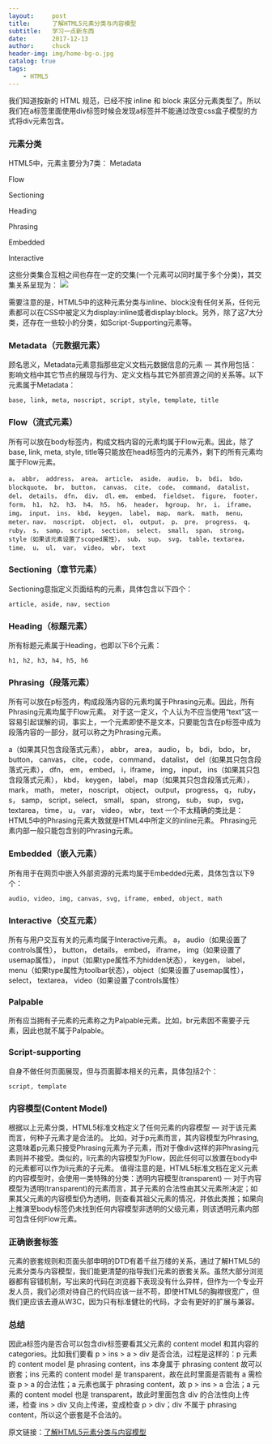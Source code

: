 ```yaml
---
layout:     post                   
title:      了解HTML5元素分类与内容模型             
subtitle:   学习一点新东西
date:       2017-12-13
author:     chuck
header-img: img/home-bg-o.jpg
catalog: true                      
tags:                               
    - HTML5
---
```


我们知道按新的 HTML 规范，已经不按 inline 和 block 来区分元素类型了。所以我们在a标签里面使用div标签时候会发现a标签并不能通过改变css盒子模型的方式将div元素包含。

### 元素分类

HTML5中，元素主要分为7类：
Metadata

Flow

Sectioning

Heading

Phrasing

Embedded

Interactive

这些分类集合互相之间也存在一定的交集(一个元素可以同时属于多个分类)，其交集关系呈现为：
![](https://user-gold-cdn.xitu.io/2017/12/12/1604849a2c1c3500?imageView2/0/w/1280/h/960/format/webp/ignore-error/1)


需要注意的是，HTML5中的这种元素分类与inline、block没有任何关系，任何元素都可以在CSS中被定义为display:inline或者display:block。另外，除了这7大分类，还存在一些较小的分类，如Script-Supporting元素等。

### Metadata（元数据元素）

顾名思义，Metadata元素意指那些定义文档元数据信息的元素 — 其作用包括：影响文档中其它节点的展现与行为、定义文档与其它外部资源之间的关系等。以下元素属于Metadata：

```
base, link, meta, noscript, script, style, template, title
```
### Flow（流式元素）

所有可以放在body标签内，构成文档内容的元素均属于Flow元素。因此，除了base, link, meta, style, title等只能放在head标签内的元素外，剩下的所有元素均属于Flow元素。

```
a， abbr， address， area， article， aside， audio， b， bdi， bdo， blockquote， br， button， canvas， cite， code， command， datalist， del， details， dfn， div， dl，em， embed， fieldset， figure， footer， form， h1， h2， h3， h4， h5， h6， header， hgroup， hr， i， iframe， img， input， ins， kbd， keygen， label， map， mark， math， menu， meter，nav， noscript， object， ol， output， p， pre， progress， q， ruby， s， samp， script， section， select， small， span， strong， style（如果该元素设置了scoped属性）， sub， sup， svg， table，textarea， time， u， ul， var， video， wbr， text

```
### Sectioning（章节元素）

Sectioning意指定义页面结构的元素，具体包含以下四个：

```
article, aside, nav, section

```
### Heading（标题元素）

所有标题元素属于Heading，也即以下6个元素：

```
h1, h2, h3, h4, h5, h6
```

### Phrasing（段落元素）

所有可以放在p标签内，构成段落内容的元素均属于Phrasing元素。因此，所有Phrasing元素均属于Flow元素。
对于这一定义，个人认为不应当使用“text”这一容易引起误解的词，事实上，一个元素即使不是文本，只要能包含在p标签中成为段落内容的一部分，就可以称之为Phrasing元素。

a（如果其只包含段落式元素）， abbr， area， audio， b， bdi， bdo， br， button， canvas， cite， code， command， datalist， del（如果其只包含段落式元素）， dfn， em， embed， i，iframe， img， input， ins（如果其只包含段落式元素）， kbd， keygen， label， map（如果其只包含段落式元素）， mark， math， meter， noscript， object， output， progress， q， ruby， s， samp， script，select， small， span， strong， sub， sup， svg， textarea， time， u， var， video， wbr， text
一个不太精确的类比是：HTML5中的Phrasing元素大致就是HTML4中所定义的inline元素。
Phrasing元素内部一般只能包含别的Phrasing元素。

### Embedded（嵌入元素）

所有用于在网页中嵌入外部资源的元素均属于Embedded元素，具体包含以下9个：

```
audio, video, img, canvas, svg, iframe, embed, object, math

```
### Interactive（交互元素）

所有与用户交互有关的元素均属于Interactive元素。
a， audio（如果设置了controls属性）， button， details， embed， iframe， img（如果设置了usemap属性）， input（如果type属性不为hidden状态）， keygen， label， menu（如果type属性为toolbar状态），object（如果设置了usemap属性）， select， textarea， video（如果设置了controls属性）

### Palpable

所有应当拥有子元素的元素称之为Palpable元素。比如，br元素因不需要子元素，因此也就不属于Palpable。

### Script-supporting

自身不做任何页面展现，但与页面脚本相关的元素，具体包括2个：

```
script, template
```

### 内容模型(Content Model)

根据以上元素分类，HTML5标准文档定义了任何元素的内容模型 — 对于该元素而言，何种子元素才是合法的。
比如，对于p元素而言，其内容模型为Phrasing, 这意味着p元素只接受Phrasing元素为子元素，而对于像div这样的非Phrasing元素则并不接受。类似的，li元素的内容模型为Flow，因此任何可以放置在body中的元素都可以作为li元素的子元素。
值得注意的是，HTML5标准文档在定义元素的内容模型时，会使用一类特殊的分类：透明内容模型(transparent) — 对于内容模型为透明(transparent)的元素而言，其子元素的合法性由其父元素所决定；如果其父元素的内容模型仍为透明，则查看其祖父元素的情况，并依此类推；如果向上推演至body标签仍未找到任何内容模型非透明的父级元素，则该透明元素内部可包含任何Flow元素。

### 正确嵌套标签

元素的嵌套规则和页面头部申明的DTD有着千丝万缕的关系，通过了解HTML5的元素分类与内容模型，我们能更清楚的指导我们元素的嵌套关系。虽然大部分浏览器都有容错机制，写出来的代码在浏览器下表现没有什么异样，但作为一个专业开发人员，我们必须对待自己的代码应该一丝不苟，即使HTML5的胸襟很宽广，但我们更应该去遵从W3C，因为只有标准健壮的代码，才会有更好的扩展与兼容。

### 总结

因此a标签内是否合可以包含div标签要看其父元素的 content model 和其内容的 categories。比如我们要看 p > ins > a > div 是否合法，过程是这样的：p 元素的 content model 是 phrasing content，ins 本身属于 phrasing content 故可以嵌套；ins 元素的 content model 是 transparent，故在此时里面是否能有 a 需检查 p > a 的合法性；a 元素也属于 phrasing content，故 p > ins > a 合法；a 元素的 content model 也是 transparent，故此时里面包含 div 的合法性向上传递，检查 ins > div 又向上传递，变成检查 p > div；div 不属于 phrasing content，所以这个嵌套是不合法的。

原文链接：[了解HTML5元素分类与内容模型](https://juejin.im/post/5a2f2cb36fb9a0450b665899)


